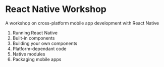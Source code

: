 # React Native Workshop
A workshop on cross-platform mobile app development with React Native

1. Running React Native
2. Built-in components
3. Building your own components
4. Platform-dependant code
5. Native modules
6. Packaging mobile apps
